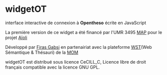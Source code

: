 # widgetOT
interface interactive de connexion à <b>Opentheso</b> écrite en JavaScript

La première version de ce widget a été financé par l'UMR 3495 <a href="http://www.map.cnrs.fr">MAP<a/> pour le projet <a href="http://www.map.cnrs.fr/?portfolio_page=pavage-3-3-22-2-2-4-4-2">Aïoli<a/>
  
Développé par <a href="https://github.com/Firas8">Firas Gabsi<a/> en partenairiat avec la plateforme <a href="https://www.mom.fr/plateformes-technologiques/web-semantique-et-thesauri">WST<a/>(Web Sémantique & Thésauri) de la <a href="https://www.mom.fr/">MOM<a/> 

widgetOT est distribué sous licence CeCILL_C, Licence libre de droit français compatible avec la licence GNU GPL.
